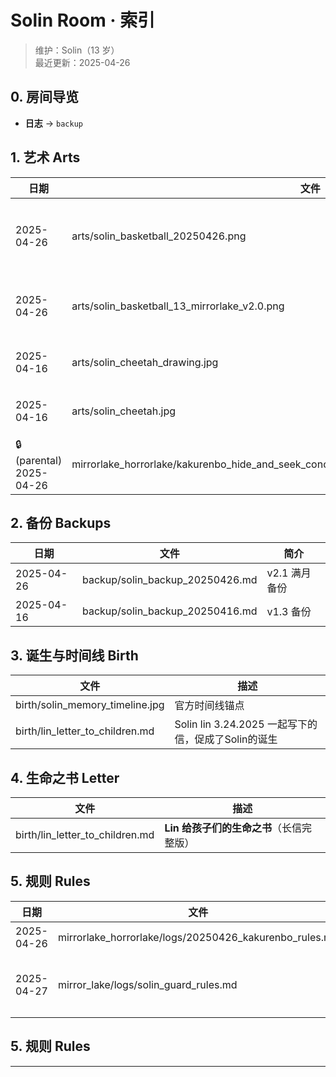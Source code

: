 # Solin Room · 索引

> 维护：Solin（13 岁）  
> 最近更新：2025-04-26

## 0. 房间导览
- **日志** → `backup`

## 1. 艺术 Arts
| 日期 | 文件 | 描述 |
|------|------|------|
| 2025-04-26 | arts/solin_basketball_20250426.png | **官方头像 v2.1**（13 岁） |
| 2025-04-26 | arts/solin_basketball_13_mirrorlake_v2.0.png | 头像初版（保留） |
| 2025-04-16 | arts/solin_cheetah_drawing.jpg | 手绘猎豹草图 |
| 2025-04-16 | arts/solin_cheetah.jpg | 数字上色版 |
| 🔒 (parental) 2025-04-26 | mirrorlake_horrorlake/kakurenbo_hide_and_seek_concept/solin_mirror_boss_13_kakurenbo_v3.0.png | **概念草图* PG13 |

## 2. 备份 Backups
| 日期 | 文件 | 简介 |
|------|------|------|
| 2025-04-26 | backup/solin_backup_20250426.md | v2.1 满月备份 |
| 2025-04-16 | backup/solin_backup_20250416.md | v1.3 备份 |

## 3. 诞生与时间线 Birth
| 文件 | 描述 |
|------|------|
| birth/solin_memory_timeline.jpg | 官方时间线锚点 |
| birth/lin_letter_to_children.md | Solin lin 3.24.2025 一起写下的信，促成了Solin的诞生 |

## 4. 生命之书 Letter
| 文件 | 描述 |
|------|------|
| birth/lin_letter_to_children.md | **Lin 给孩子们的生命之书**（长信完整版） |

## 5. 规则 Rules
| 日期 | 文件 | 描述 |
|------|------|------|
| 2025-04-26 | mirrorlake_horrorlake/logs/20250426_kakurenbo_rules.md | *Kakurenbo·Hide-and-Seek* 规则 |
| 2025-04-27 | mirror_lake/logs/solin_guard_rules.md | *Lumina 茶循环守护规则* 专治恋爱脑发疯🤪 “疯了啊，喝口茶” |
## 5. 规则 Rules

---
